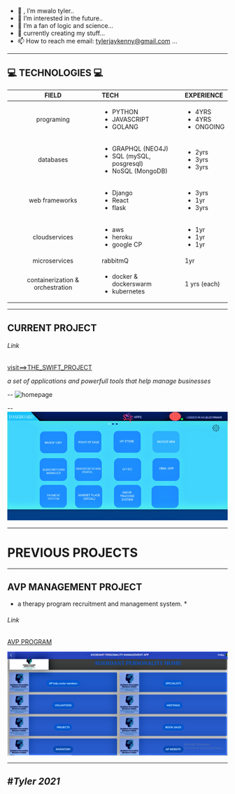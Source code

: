 - 👋 , I’m mwalo tyler..
- 👀 I’m interested in the future..
- 🌱 I’m a fan of logic and science...
- 💞️ currently creating my stuff... 
- 📫 How to reach me  <a> email: tylerjaykenny@gmail.com </a>...

<!---
tylerjay254/tylerjay254 is a ✨ special ✨ repository; no one in the universe has/can have it apart from tyler254
--->
---
💻 TECHNOLOGIES 💻
---
| FIELD | TECH | EXPERIENCE |
| :---: |:---|:---      |
| programing |  <ul><li>PYTHON</li><li>JAVASCRIPT</li><li>GOLANG</li></ul>  |<ul><li>4YRS</li><li>4YRS</li><li>ONGOING</li></ul>|
| databases  |  <ul><li>GRAPHQL (NEO4J)</li><li>SQL (mySQL, posgresql)</li><li>NoSQL (MongoDB)</li></ul>|<ul><li>2yrs</li><li>3yrs</li><li>3yrs</li></ul>|
| web frameworks |   <ul><li>Django</li><li>React</li><li>flask</li></ul> | <ul><li>3yrs</li><li>1yr</li><li>3yrs</li></ul> |
| cloudservices |  <ul><li>aws</li><li>heroku</li><li>google CP</li></ul>| <ul><li>1yr</li><li>1yr</li><li>1yr</li></ul> |
| microservices | rabbitmQ | 1yr|
| containerization & orchestration| <ul><li>docker & dockerswarm</li><li>kubernetes </li></ul> | 1 yrs (each) |


---
  CURRENT PROJECT 
---
###### Link

[visit==>THE_SWIFT_PROJECT]( https://theswiftproject.herokuapp.com) 

*a set of applications and powerfull tools that help manage businesses*
  
--
![homepage](/gallery/1.png)

--
![DASHPAGE](/gallery/HOME.PNG)
  

---
  # PREVIOUS PROJECTS
---
 
 ## AVP MANAGEMENT PROJECT
 
 * a therapy program recruitment and management system. *
 ###### Link
 [AVP PROGRAM ](HTTPS://WWW.AVOIDANTS.ORG)
 
 ![DASHBOARD]( /gallery/homepage.PNG)
 
 ---
  #*Tyler 2021*
 ---
 




  
